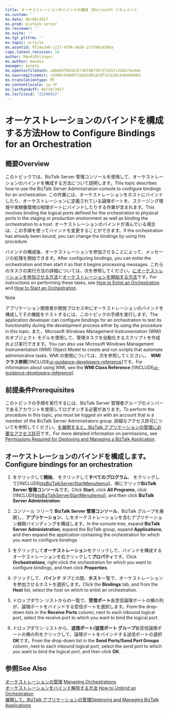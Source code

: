 ```yaml
---
title: オーケストレーションのバインドの構成 |Microsoft ドキュメント
ms.custom: ''
ms.date: 06/08/2017
ms.prod: biztalk-server
ms.reviewer: ''
ms.suite: ''
ms.tgt_pltfrm: ''
ms.topic: article
ms.assetid: 9724a3a0-c217-4f98-b6d9-21f788ce50ba
caps.latest.revision: 14
author: MandiOhlinger
ms.author: mandia
manager: anneta
ms.openlocfilehash: adb695f9636327107887397372d5fc2dda74e4eb
ms.sourcegitcommit: cb908c540d8f1a692d01dc8f313e16cb4b4e696d
ms.translationtype: MT
ms.contentlocale: ja-JP
ms.lasthandoff: 09/20/2017
ms.locfileid: "22248922"
---
```

# <a name="how-to-configure-bindings-for-an-orchestration"></a><span data-ttu-id="cfb42-102">オーケストレーションのバインドを構成する方法</span><span class="sxs-lookup"><span data-stu-id="cfb42-102">How to Configure Bindings for an Orchestration</span></span>

## <a name="overview"></a><span data-ttu-id="cfb42-103">概要</span><span class="sxs-lookup"><span data-stu-id="cfb42-103">Overview</span></span>
<span data-ttu-id="cfb42-104">このトピックでは、BizTalk Server 管理コンソールを使用して、オーケストレーションのバインドを構成する方法について説明します。</span><span class="sxs-lookup"><span data-stu-id="cfb42-104">This topic describes how to use the BizTalk Server Administration console to configure bindings for an orchestration.</span></span> <span data-ttu-id="cfb42-105">この作業には、オーケストレーションをホストにバインドしたり、オーケストレーションに定義されている論理ポートを、ステージング環境や実稼働環境の物理ポートにバインドしたりする作業が含まれます。</span><span class="sxs-lookup"><span data-stu-id="cfb42-105">This involves binding the logical ports defined for the orchestration to physical ports in the staging or production environment as well as binding the orchestration to a host.</span></span> <span data-ttu-id="cfb42-106">オーケストレーションのバインドが済んでいる場合は、この手順を使ってバインドを変更することができます。</span><span class="sxs-lookup"><span data-stu-id="cfb42-106">If the orchestration has already been bound, you can change the bindings by using this procedure.</span></span>  
  
 <span data-ttu-id="cfb42-107">バインドの構成後、オーケストレーションを参加させることによって、メッセージの処理を開始できます。</span><span class="sxs-lookup"><span data-stu-id="cfb42-107">After configuring bindings, you can enlist the orchestration and then start it so that it begins processing messages.</span></span> <span data-ttu-id="cfb42-108">これらのタスクの実行方法の詳細については、次を参照してください。[にオーケストレーションを参加させる方法](../core/how-to-enlist-an-orchestration.md)と[オーケストレーションを開始する方法](../core/how-to-start-an-orchestration.md)です。</span><span class="sxs-lookup"><span data-stu-id="cfb42-108">For instructions on performing these tasks, see [How to Enlist an Orchestration](../core/how-to-enlist-an-orchestration.md) and [How to Start an Orchestration](../core/how-to-start-an-orchestration.md).</span></span>  
  
> [!NOTE]
>  <span data-ttu-id="cfb42-109">アプリケーション開発者が開発プロセス中にオーケストレーションのバインドを構成してその機能をテストするには、このトピックの手順を実行します。</span><span class="sxs-lookup"><span data-stu-id="cfb42-109">The application developer can configure bindings for an orchestration to test its functionality during the development process either by using the procedure in this topic.</span></span> <span data-ttu-id="cfb42-110">また、Microsoft Windows Management Instrumentation (WMI) のオブジェクト モデルを使用して、管理タスクを自動化するスクリプトを作成および実行できます。</span><span class="sxs-lookup"><span data-stu-id="cfb42-110">You can also use Microsoft Windows Management Instrumentation (WMI) Object Model to create and run scripts that automate administrative tasks.</span></span> <span data-ttu-id="cfb42-111">WMI の使用については、次を参照してください。、 **WMI クラス参照**[!INCLUDE[ui-guidance-developers-reference](../includes/ui-guidance-developers-reference.md)]です。</span><span class="sxs-lookup"><span data-stu-id="cfb42-111">For information about using WMI, see the **WMI Class Reference** [!INCLUDE[ui-guidance-developers-reference](../includes/ui-guidance-developers-reference.md)].</span></span>
  
## <a name="prerequisites"></a><span data-ttu-id="cfb42-112">前提条件</span><span class="sxs-lookup"><span data-stu-id="cfb42-112">Prerequisites</span></span>  
 <span data-ttu-id="cfb42-113">このトピックの手順を実行するには、BizTalk Server 管理者グループのメンバーであるアカウントを使用してログオンする必要があります。</span><span class="sxs-lookup"><span data-stu-id="cfb42-113">To perform the procedure in this topic, you must be logged on with an account that is a member of the BizTalk Server Administrators group.</span></span> <span data-ttu-id="cfb42-114">詳細なアクセス許可についてを参照してください。[を展開すると、BizTalk アプリケーションの管理に必要なアクセス許可](../core/permissions-required-for-deploying-and-managing-a-biztalk-application.md)です。</span><span class="sxs-lookup"><span data-stu-id="cfb42-114">For more detailed information on permissions, see [Permissions Required for Deploying and Managing a BizTalk Application](../core/permissions-required-for-deploying-and-managing-a-biztalk-application.md).</span></span>  
  
## <a name="configure-bindings-for-an-orchestration"></a><span data-ttu-id="cfb42-115">オーケストレーションのバインドを構成します。</span><span class="sxs-lookup"><span data-stu-id="cfb42-115">Configure bindings for an orchestration</span></span>  
  
1.  <span data-ttu-id="cfb42-116">をクリックして**開始**、 をクリックして**すべてのプログラム**、 をクリックして[!INCLUDE[btsBizTalkServerStartMenuItemui](../includes/btsbiztalkserverstartmenuitemui-md.md)]、順にクリック**BizTalk Server 管理コンソール**です。</span><span class="sxs-lookup"><span data-stu-id="cfb42-116">Click **Start**, click **All Programs**, click [!INCLUDE[btsBizTalkServerStartMenuItemui](../includes/btsbiztalkserverstartmenuitemui-md.md)], and then click **BizTalk Server Administration**.</span></span>  
  
2.  <span data-ttu-id="cfb42-117">コンソール ツリーで  **BizTalk Server 管理コンソール**、BizTalk グループを展開し、**アプリケーション**、しをオーケストレーションを含むアプリケーション展開バインディングを構成します。</span><span class="sxs-lookup"><span data-stu-id="cfb42-117">In the console tree, expand **BizTalk Server Administration**, expand the BizTalk group, expand **Applications**, and then expand the application containing the orchestration for which you want to configure bindings</span></span>  
  
3.  <span data-ttu-id="cfb42-118">をクリックして**オーケストレーション**をクリックして、バインドを構成するオーケストレーションを右クリックして**プロパティ**です。</span><span class="sxs-lookup"><span data-stu-id="cfb42-118">Click **Orchestrations**, right-click the orchestration for which you want to configure bindings, and then click **Properties**.</span></span>  
  
4.  <span data-ttu-id="cfb42-119">クリックして、**バインド** タブとの間、**ホスト**一覧で、オーケストレーションを参加させるホストを選択します。</span><span class="sxs-lookup"><span data-stu-id="cfb42-119">Click the **Bindings** tab, and from the **Host** list, select the host on which to enlist an orchestration.</span></span>  
  
5.  <span data-ttu-id="cfb42-120">ドロップダウン リストからの一覧で、**受信ポート**各受信論理ポートの横の列が、論理ポートをバインドする受信ポートを選択します。</span><span class="sxs-lookup"><span data-stu-id="cfb42-120">From the drop-down lists in the **Receive Ports** column, next to each inbound logical port, select the receive port to which you want to bind the logical port.</span></span>  
  
6.  <span data-ttu-id="cfb42-121">ドロップダウン リストから、**送信ポート/送信ポート グループ**各受信論理ポートの横の列をクリックして、論理ポートをバインドする送信ポートの選択**OK**です。</span><span class="sxs-lookup"><span data-stu-id="cfb42-121">From the drop-down list in the **Send Ports/Send Port Groups** column, next to each inbound logical port, select the send port to which you want to bind the logical port, and then click **OK**.</span></span>  
  
## <a name="see-also"></a><span data-ttu-id="cfb42-122">参照</span><span class="sxs-lookup"><span data-stu-id="cfb42-122">See Also</span></span>  
 <span data-ttu-id="cfb42-123">[オーケストレーションの管理](../core/managing-orchestrations.md) </span><span class="sxs-lookup"><span data-stu-id="cfb42-123">[Managing Orchestrations](../core/managing-orchestrations.md) </span></span>  
 <span data-ttu-id="cfb42-124">[オーケストレーションをバインド解除する方法](../core/how-to-unbind-an-orchestration.md) </span><span class="sxs-lookup"><span data-stu-id="cfb42-124">[How to Unbind an Orchestration](../core/how-to-unbind-an-orchestration.md) </span></span>  
 [<span data-ttu-id="cfb42-125">展開して、BizTalk アプリケーションの管理</span><span class="sxs-lookup"><span data-stu-id="cfb42-125">Deploying and Managing BizTalk Applications</span></span>](../core/deploying-and-managing-biztalk-applications.md)
